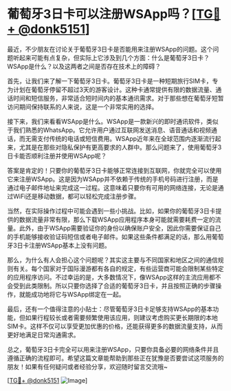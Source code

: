 # 葡萄牙3日卡可以注册WSApp吗？[[TG💪+ @donk5151](https://t.me/s/donk5151)]

最近，不少朋友在讨论关于葡萄牙3日卡是否能用来注册WSApp的问题。这个问题听起来可能有点复杂，但实际上它涉及到几个方面：什么是葡萄牙3日卡？WSApp是什么？以及这两者之间是否存在技术上的障碍？

首先，让我们来了解一下葡萄牙3日卡。葡萄牙3日卡是一种短期旅行SIM卡，专为计划在葡萄牙停留不超过3天的游客设计。这种卡通常提供有限的数据流量、通话时间和短信服务，非常适合短时间内的基本通讯需求。对于那些想在葡萄牙短暂访问期间保持联系的人来说，这是一个非常实用的选择。

接下来，我们来看看WSApp是什么。WSApp是一款新兴的即时通讯软件，类似于我们熟悉的WhatsApp。它允许用户通过互联网发送消息、语音通话和视频通话，而无需支付传统的电话或短信费用。WSApp近年来在全球范围内逐渐流行起来，尤其是在那些对隐私保护有更高要求的人群中。那么问题来了，使用葡萄牙3日卡能否顺利注册并使用WSApp呢？

答案是肯定的！只要你的葡萄牙3日卡能够正常连接到互联网，你就完全可以使用它来注册WSApp。这是因为WSApp并不依赖于传统的手机号码进行注册，而是通过电子邮件地址来完成这一过程。这意味着只要你有可用的网络连接，无论是通过WiFi还是移动数据，都可以轻松完成注册步骤。

当然，在实际操作过程中可能会遇到一些小挑战。比如，如果你的葡萄牙3日卡提供的数据流量非常有限，那么下载WSApp应用程序本身可能就需要耗费一定的流量。此外，由于WSApp需要验证你的身份以确保账户安全，因此你需要保证自己的手机能够接收验证码短信或者电子邮件。如果这些条件都满足的话，那么用葡萄牙3日卡注册WSApp基本上没有问题。

那么，为什么有人会担心这个问题呢？其实这主要与不同国家和地区之间的通信规则有关。每个国家对于国际漫游都有各自的规定，有些运营商可能会限制某些特定的应用程序访问。不过幸运的是，大多数情况下，像WSApp这样的主流应用都不会受到此类限制。所以只要你选择了合适的葡萄牙3日卡，并且按照正确的步骤操作，就能成功地将它与WSApp绑定在一起。

最后，还有一个值得注意的小贴士：尽管葡萄牙3日卡足够支持WSApp的基本功能，但如果行程较长或者需要频繁使用该应用，则建议考虑购买更长期限的本地SIM卡。这样不仅可以享受更加优惠的价格，还能获得更多的数据流量支持，从而更好地满足日常沟通需求。

总之，葡萄牙3日卡完全可以用来注册WSApp，只要你具备必要的网络条件并且遵循正确的流程即可。希望这篇文章能帮助到那些正在犹豫是否要尝试这项服务的朋友！如果有任何疑问或者经验分享，欢迎随时留言交流哦~

[[TG💪+ @donk5151](https://t.me/s/donk5151) ![Image](https://i.postimg.cc/rwNCRYN7/Snipaste-2025-04-30-17-27-05.png)]